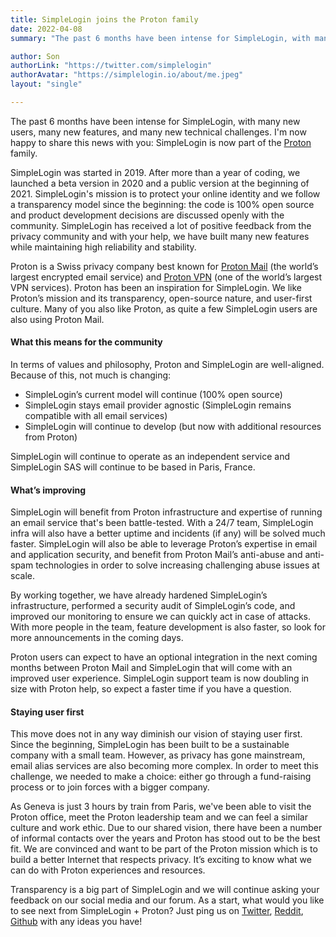 ```yaml
---
title: SimpleLogin joins the Proton family
date: 2022-04-08
summary: "The past 6 months have been intense for SimpleLogin, with many new users, many new features, and many new technical challenges. I'm now happy to share this news with you: SimpleLogin is now part of the Proton family."

author: Son
authorLink: "https://twitter.com/simplelogin"
authorAvatar: "https://simplelogin.io/about/me.jpeg"
layout: "single"

---
```


The past 6 months have been intense for SimpleLogin, with many new users, many new features, and many new technical challenges. I'm now happy to share this news with you: SimpleLogin is now part of the [Proton](https://proton.me/) family.

SimpleLogin was started in 2019. After more than a year of coding, we launched a beta version in 2020 and a public version at the beginning of 2021. SimpleLogin's mission is to protect your online identity and we follow a transparency model since the beginning: the code is 100% open source and product development decisions are discussed openly with the community. SimpleLogin has received a lot of positive feedback from the privacy community and with your help, we have built many new features while maintaining high reliability and stability. 

Proton is a Swiss privacy company best known for [Proton Mail](https://proton.me/) (the world’s largest encrypted email service) and [Proton VPN](https://protonvpn.com) (one of the world’s largest VPN services). Proton has been an inspiration for SimpleLogin. We like Proton’s mission and its transparency, open-source nature, and user-first culture. Many of you also like Proton, as quite a few SimpleLogin users are also using Proton Mail. 

#### What this means for the community

In terms of values and philosophy, Proton and SimpleLogin are well-aligned. Because of this, not much is changing:

* SimpleLogin’s current model will continue (100% open source)
* SimpleLogin stays email provider agnostic (SimpleLogin remains compatible with all email services)
* SimpleLogin will continue to develop (but now with additional resources from Proton)

SimpleLogin will continue to operate as an independent service and SimpleLogin SAS will continue to be based in Paris, France.

#### What’s improving

SimpleLogin will benefit from Proton infrastructure and expertise of running an email service that's been battle-tested. With a 24/7 team, SimpleLogin infra will also have a better uptime and incidents (if any) will be solved much faster. SimpleLogin will also be able to leverage Proton’s expertise in email and application security, and benefit from Proton Mail’s anti-abuse and anti-spam technologies in order to solve increasing challenging abuse issues at scale. 

By working together, we have already hardened SimpleLogin’s infrastructure, performed a security audit of SimpleLogin’s code, and improved our monitoring to ensure we can quickly act in case of attacks. With more people in the team, feature development is also faster, so look for more announcements in the coming days.

Proton users can expect to have an optional integration in the next coming months between Proton Mail and SimpleLogin that will come with an improved user experience. SimpleLogin support team is now doubling in size with Proton help, so expect a faster time if you have a question. 

#### Staying user first

This move does not in any way diminish our vision of staying user first. Since the beginning, SimpleLogin has been built to be a sustainable company with a small team. However, as privacy has gone mainstream, email alias services are also becoming more complex. In order to meet this challenge, we needed to make a choice: either go through a fund-raising process or to join forces with a bigger company. 

As Geneva is just 3 hours by train from Paris, we've been able to visit the Proton office, meet the Proton leadership team and we can feel a similar culture and work ethic. Due to our shared vision, there have been a number of informal contacts over the years and Proton has stood out to be the best fit. We are convinced and want to be part of the Proton mission which is to build a better Internet that respects privacy. It’s exciting to know what we can do with Proton experiences and resources. 

Transparency is a big part of SimpleLogin and we will continue asking your feedback on our social media and our forum. As a start, what would you like to see next from SimpleLogin + Proton? Just ping us on [Twitter](https://twitter.com/simplelogin), [Reddit](https://www.reddit.com/r/Simplelogin/), [Github](https://github.com/simple-login/app/discussions) with any ideas you have!
